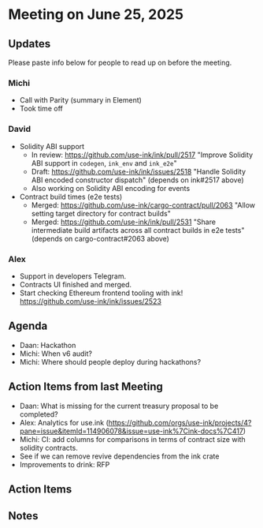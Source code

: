 # Meeting on June 25, 2025

## Updates

Please paste info below for people to read up on before the meeting.

### Michi
- Call with Parity (summary in Element)
- Took time off

### David
- Solidity ABI support
  - In review: https://github.com/use-ink/ink/pull/2517 "Improve Solidity ABI support in `codegen`, `ink_env` and `ink_e2e`"
  - Draft: https://github.com/use-ink/ink/issues/2518 "Handle Solidity ABI encoded constructor dispatch" (depends on ink#2517 above)
  - Also working on Solidity ABI encoding for events
- Contract build times (e2e tests)
  - Merged: https://github.com/use-ink/cargo-contract/pull/2063 "Allow setting target directory for contract builds"
  - Merged: https://github.com/use-ink/ink/pull/2531 "Share intermediate build artifacts across all contract builds in e2e tests" (depends on cargo-contract#2063 above)

### Alex
- Support in developers Telegram.
- Contracts UI finished and merged.
- Start checking Ethereum frontend tooling with ink! https://github.com/use-ink/ink/issues/2523

## Agenda
- Daan: Hackathon
- Michi: When v6 audit?
- Michi: Where should people deploy during hackathons?

## Action Items from last Meeting
- Daan: What is missing for the current treasury proposal to be completed? 
- Alex: Analytics for use.ink (https://github.com/orgs/use-ink/projects/4?pane=issue&itemId=114906078&issue=use-ink%7Cink-docs%7C417)
- Michi: CI: add columns for comparisons in terms of contract size with solidity contracts.
- See if we can remove revive dependencies from the ink crate
- Improvements to drink: RFP

## Action Items

## Notes
